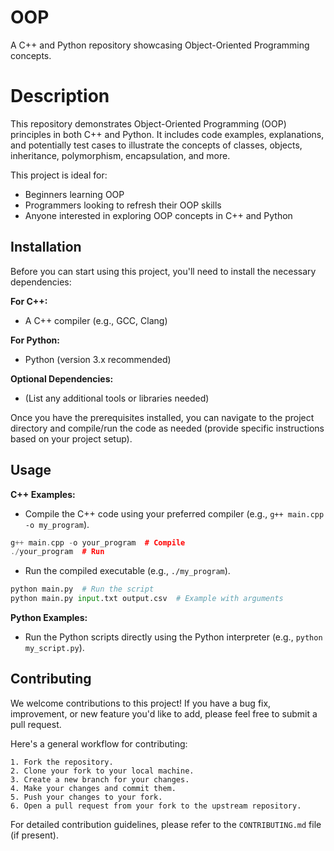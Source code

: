 # OOP 

A C++ and Python repository showcasing Object-Oriented Programming concepts.

# Description

This repository demonstrates Object-Oriented Programming (OOP) principles in both C++ and Python. It includes code examples, explanations, and potentially test cases to illustrate the concepts of classes, objects, inheritance, polymorphism, encapsulation, and more.

This project is ideal for:

* Beginners learning OOP
* Programmers looking to refresh their OOP skills
* Anyone interested in exploring OOP concepts in C++ and Python

## Installation

Before you can start using this project, you'll need to install the necessary dependencies:

**For C++:**

* A C++ compiler (e.g., GCC, Clang)

**For Python:**

* Python (version 3.x recommended)

**Optional Dependencies:**

* (List any additional tools or libraries needed)

Once you have the prerequisites installed, you can navigate to the project directory and compile/run the code as needed (provide specific instructions based on your project setup).

## Usage

**C++ Examples:**

* Compile the C++ code using your preferred compiler (e.g., `g++ main.cpp -o my_program`).
```c++
g++ main.cpp -o your_program  # Compile
./your_program  # Run
```
* Run the compiled executable (e.g., `./my_program`).
```python
python main.py  # Run the script
python main.py input.txt output.csv  # Example with arguments
```

**Python Examples:**

* Run the Python scripts directly using the Python interpreter (e.g., `python my_script.py`).


## Contributing

We welcome contributions to this project! If you have a bug fix, improvement, or new feature you'd like to add, please feel free to submit a pull request.

Here's a general workflow for contributing:

    1. Fork the repository.
    2. Clone your fork to your local machine.
    3. Create a new branch for your changes.
    4. Make your changes and commit them.
    5. Push your changes to your fork.
    6. Open a pull request from your fork to the upstream repository.

For detailed contribution guidelines, please refer to the `CONTRIBUTING.md` file (if present).


